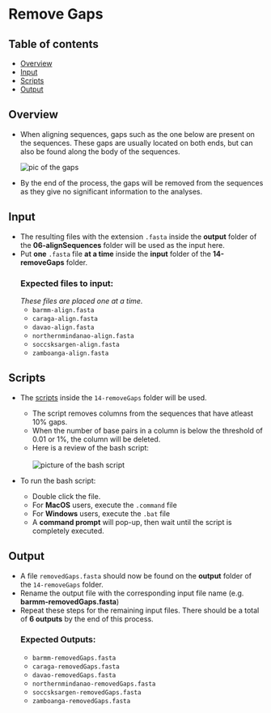 # Remove Gaps

## Table of contents

- [Overview](#overview)
- [Input](#input)
- [Scripts](#scripts)
- [Output](#output)

## Overview

- When aligning sequences, gaps such as the one below are present on the sequences. These gaps are usually located on both ends, but can also be found along the body of the sequences.

  ![pic of the gaps]()
  
- By the end of the process, the gaps will be removed from the sequences as they give no significant information to the analyses.

## Input

- The resulting files with the extension `.fasta` inside the **output** folder of the **06-alignSequences** folder will be used as the input here.
- Put **one** `.fasta` file **at a time** inside the **input** folder of the **14-removeGaps** folder.
  ### Expected files to input:
  _These files are placed one at a time._
  - `barmm-align.fasta`
  - `caraga-align.fasta`
  - `davao-align.fasta`
  - `northernmindanao-align.fasta`
  - `soccsksargen-align.fasta`
  - `zamboanga-align.fasta`

## Scripts

- The [scripts](/14-removeGaps/) inside the `14-removeGaps` folder will be used.

  - The script removes columns from the sequences that have atleast 10% gaps.
  - When the number of base pairs in a column is below the threshold of 0.01 or 1%, the column will be deleted.
  - Here is a review of the bash script:
    <br></br>
    ![picture of the bash script]()

- To run the bash script:

  - Double click the file.
  - For **MacOS** users, execute the `.command` file
  - For **Windows** users, execute the `.bat` file
  - A **command prompt** will pop-up, then wait until the script is completely executed.

## Output

- A file `removedGaps.fasta` should now be found on the **output** folder of the `14-removeGaps` folder.
- Rename the output file with the corresponding input file name (e.g. **barmm-removedGaps.fasta**)
- Repeat these steps for the remaining input files. There should be a total of **6 outputs** by the end of this process.
  ### Expected Outputs:
  - `barmm-removedGaps.fasta`
  - `caraga-removedGaps.fasta`
  - `davao-removedGaps.fasta`
  - `northernmindanao-removedGaps.fasta`
  - `soccsksargen-removedGaps.fasta`
  - `zamboanga-removedGaps.fasta`
